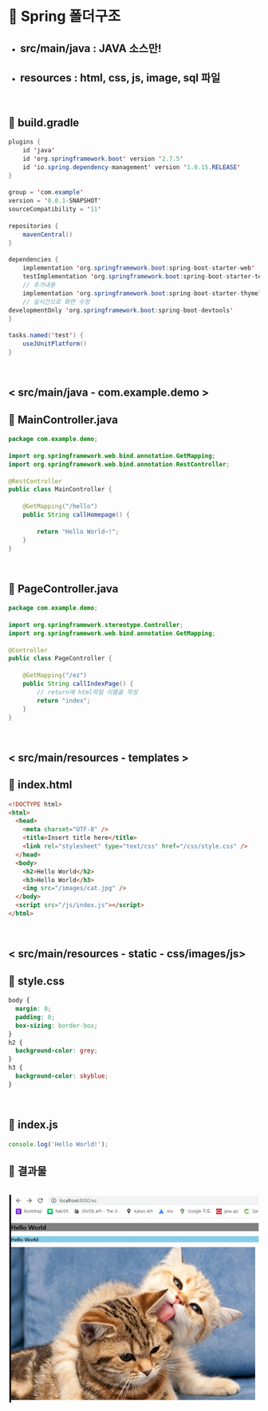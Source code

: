 # 🐘 Spring 폴더구조

- ## src/main/java : JAVA 소스만!

- ## resources : html, css, js, image, sql 파일

<br>

## 🐘 build.gradle

```java
plugins {
	id 'java'
	id 'org.springframework.boot' version '2.7.5'
	id 'io.spring.dependency-management' version '1.0.15.RELEASE'
}

group = 'com.example'
version = '0.0.1-SNAPSHOT'
sourceCompatibility = '11'

repositories {
	mavenCentral()
}

dependencies {
	implementation 'org.springframework.boot:spring-boot-starter-web'
	testImplementation 'org.springframework.boot:spring-boot-starter-test'
    // 추가내용
	implementation 'org.springframework.boot:spring-boot-starter-thymeleaf'
	// 실시간으로 화면 수정
developmentOnly 'org.springframework.boot:spring-boot-devtools'
}

tasks.named('test') {
	useJUnitPlatform()
}
```

<br>

## < src/main/java - com.example.demo >

## 🐘 MainController.java

```java
package com.example.demo;

import org.springframework.web.bind.annotation.GetMapping;
import org.springframework.web.bind.annotation.RestController;

@RestController
public class MainController {

	@GetMapping("/hello")
	public String callHomepage() {

		return "Hello World~!";
	}
}
```

<br>

## 🐘 PageController.java

```java
package com.example.demo;

import org.springframework.stereotype.Controller;
import org.springframework.web.bind.annotation.GetMapping;

@Controller
public class PageController {

	@GetMapping("/ez")
	public String callIndexPage() {
		// return에 html파일 이름을 작성
		return "index";
	}
}
```

<br>

## < src/main/resources - templates >

## 🌈 index.html

```html
<!DOCTYPE html>
<html>
  <head>
    <meta charset="UTF-8" />
    <title>Insert title here</title>
    <link rel="stylesheet" type="text/css" href="/css/style.css" />
  </head>
  <body>
    <h2>Hello World</h2>
    <h3>Hello World</h3>
    <img src="/images/cat.jpg" />
  </body>
  <script src="/js/index.js"></script>
</html>
```

<br>

## < src/main/resources - static - css/images/js>

## 🌈 style.css

```css
body {
  margin: 0;
  padding: 0;
  box-sizing: border-box;
}
h2 {
  background-color: grey;
}
h3 {
  background-color: skyblue;
}
```

<br>

## 🌈 index.js

```javascript
console.log('Hello World!');
```

## 🌈 결과물

<br>
<div align=center>  
    <img src="../images/cat.jpg" width="500">
</div>

